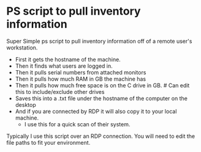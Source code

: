 # PS script to pull inventory information 
Super Simple ps script to pull inventory information off of a remote user's workstation.

* First it gets the hostname of the machine.
* Then it finds what users are logged in.
* Then it pulls serial numbers from attached monitors
* Then it pulls how much RAM in GB the machine has
* Then it pulls how much free space is on the C drive in GB. # Can edit this to include/exclude other drives
* Saves this into a .txt file under the hostname of the computer on the desktop
* And if you are connected by RDP it will also copy it to your local machine.
    * I use this for a quick scan of their system.   

Typically I use this script over an RDP connection.
You will need to edit the file paths to fit your environment.
